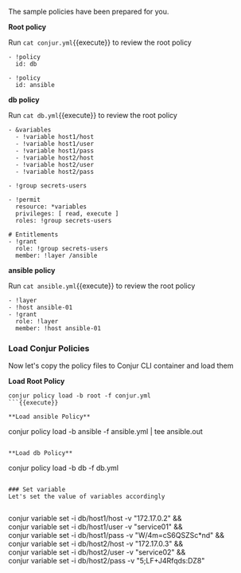 The sample policies have been prepared for you. 

**Root policy**

Run `cat conjur.yml`{{execute}} to review the root policy
```
- !policy
  id: db

- !policy
  id: ansible
```
**db policy**

Run `cat db.yml`{{execute}} to review the root policy

```
- &variables
  - !variable host1/host
  - !variable host1/user
  - !variable host1/pass
  - !variable host2/host
  - !variable host2/user
  - !variable host2/pass

- !group secrets-users

- !permit
  resource: *variables
  privileges: [ read, execute ]
  roles: !group secrets-users

# Entitlements 
- !grant
  role: !group secrets-users
  member: !layer /ansible

```

**ansible policy**

Run `cat ansible.yml`{{execute}} to review the root policy

```
- !layer
- !host ansible-01
- !grant
  role: !layer
  member: !host ansible-01
```
### Load Conjur Policies

Now let's copy the policy files to Conjur CLI container and load them

**Load Root Policy**

```
conjur policy load -b root -f conjur.yml
```{{execute}}

**Load ansible Policy**
```
conjur policy load -b ansible -f ansible.yml | tee ansible.out
```{{execute}}

**Load db Policy**
```
conjur policy load -b db -f db.yml
```{{execute}}

### Set variable
Let's set the value of variables accordingly


```
conjur variable set -i db/host1/host -v "172.17.0.2" && \
conjur variable set -i db/host1/user -v "service01" && \
conjur variable set -i db/host1/pass -v "W/4m=cS6QSZSc*nd" && \
conjur variable set -i db/host2/host -v "172.17.0.3" && \
conjur variable set -i db/host2/user -v "service02" && \
conjur variable set -i db/host2/pass -v "5;LF+J4Rfqds:DZ8"
```{{execute}}
